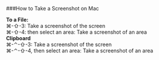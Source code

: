###How to Take a Screenshot on Mac

**To a File:**  
⌘-⇧-3: Take a screenshot of the screen  
⌘-⇧-4: then select an area: Take a screenshot of an area   
**Clipboard**  
⌘-⌃-⇧-3: Take a screenshot of the screen  
⌘-⌃-⇧-4, then select an area: Take a screenshot of an area  
